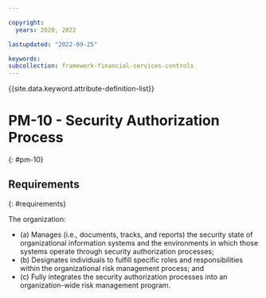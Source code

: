 ```yaml
---

copyright:
  years: 2020, 2022

lastupdated: "2022-09-25"

keywords: 
subcollection: framework-financial-services-controls
---
```


{{site.data.keyword.attribute-definition-list}}

         
# PM-10 - Security Authorization Process
{: #pm-10}

## Requirements
{: #requirements}

The organization:

- (a) Manages (i.e., documents, tracks, and reports) the security state of organizational information systems and the environments in which those systems operate through security authorization processes;
- (b) Designates individuals to fulfill specific roles and responsibilities within the organizational risk management process; and
- (c) Fully integrates the security authorization processes into an organization-wide risk management program.



